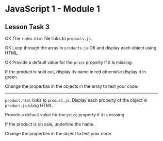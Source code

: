 # JavaScript 1 - Module 1

## Lesson Task 3


OK      The `index.html` file links to `products.js`. 

OK      Loop through the array in `products.js` 
OK      and display each object using HTML.

OK      Provide a default value for the `price` property if it is missing.

If the product is sold out, display its name in red otherwise display it in green.

Change the properties in the objects in the array to test your code.

---

`product.html` links to `product.js`. Display each property of the object in `product.js` using HTML.

Provide a default value for the `price` property if it is missing.

If the product is on sale, underline the name.

Change the properties in the object to test your code.
